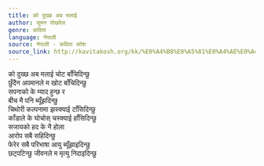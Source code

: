 ```yaml
---
title: को दुख्छ अब मलाई
author: सुमन पोखरेल
genre: कविता
language: नेपाली
source: नेपाली - कविता कोश
source_link: http://kavitakosh.org/kk/%E0%A4%B8%E0%A5%81%E0%A4%AE%E0%A4%A8_%E0%A4%AA%E0%A5%8B%E0%A4%96%E0%A4%B0%E0%A5%87%E0%A4%B2
---
```


को दुख्छ अब मलाई चोट बाँचिदिन्छु  
छुँदैन अपमानले म खोट बाँचिदिन्छु  
सपनाको के म्याद हुन्छ र  
बीच मै पनि ब्यूँझदिन्छु  
चिथोरी कल्पनामा झस्क्याई टाँसिदिन्छु  
काँडाले के घोचोस् चस्क्याई हाँसिदिन्छु  
सजायको हद के नै होला  
आरोप सबै सहिदिन्छु  
फेरेर सबै परिभाषा आयु ब्यूँझाइदिन्छु  
छट्पटिन्छु जीवनले म मृत्यु निदाइदिन्छु

